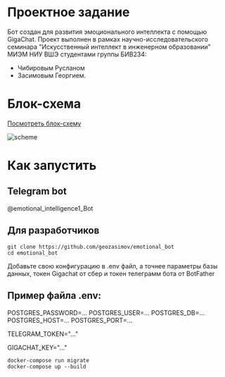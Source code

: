 # Проектное задание
Бот создан для развития эмоционального интеллекта с помощью GigaChat. Проект выполнен в рамках научно-исследовательского семинара "Искусственный интеллект в инженерном образовании" МИЭМ НИУ ВШЭ студентами группы БИВ234:
- Чибировым Русланом
- Засимовым Георгием.

# Блок-схема
[Посмотреть блок-схему]()

![scheme](diagram.png)

# Как запустить
## Telegram bot
@emotional_intelligence1_Bot

## Для разработчиков
```
git clone https://github.com/geozasimov/emotional_bot
cd emotional_bot
```
Добавьте свою конфигурацию в .env файл, а точнее параметры базы данных, токен Gigachat от сбер и токен телеграмм бота от BotFather

Пример файла .env:
--
POSTGRES_PASSWORD=...
POSTGRES_USER=...
POSTGRES_DB=...
POSTGRES_HOST=...
POSTGRES_PORT=...

TELEGRAM_TOKEN="..."

GIGACHAT_KEY="..."
```
docker-compose run migrate
docker-compose up --build
```



